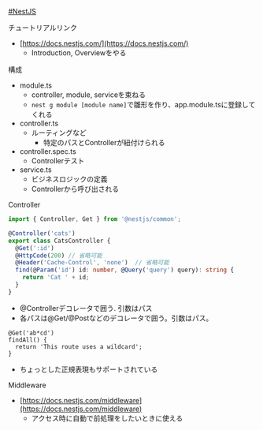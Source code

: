 [#NestJS](NestJS)

チュートリアルリンク
- [https://docs.nestjs.com/](https://docs.nestjs.com/)
	- Introduction, Overviewをやる

構成
- module.ts
	- controller, module, serviceを束ねる
	- `nest g module [module name]`で雛形を作り、app.module.tsに登録してくれる
- controller.ts
	- ルーティングなど
		- 特定のパスとControllerが紐付けられる
- controller.spec.ts
	- Controllerテスト
- service.ts
	- ビジネスロジックの定義
	- Controllerから呼び出される

Controller
```controller.ts
import { Controller, Get } from '@nestjs/common';

@Controller('cats')
export class CatsController {
  @Get(':id')
  @HttpCode(200) // 省略可能
  @Header('Cache-Control', 'none')  // 省略可能
  find(@Param('id') id: number, @Query('query') query): string {
    return 'Cat ' + id;
  }
}
```

- @Controllerデコレータで囲う. 引数はパス
- 各パスは@Get/@Postなどのデコレータで囲う。引数はパス。
```wildcard
@Get('ab*cd')
findAll() {
  return 'This route uses a wildcard';
}
```

- ちょっとした正規表現もサポートされている


Middleware
- [https://docs.nestjs.com/middleware](https://docs.nestjs.com/middleware)
	- アクセス時に自動で前処理をしたいときに使える
